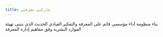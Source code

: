 ```yaml
---
title: شاركني معرفتي
---
```

بناء منظومة أداء مؤسسي قائم على المعرفة والتفكير القيادي الحديث الذي يتبنى تهيئة الموارد البشرية وفق مفاهيم إدارة المعرفة